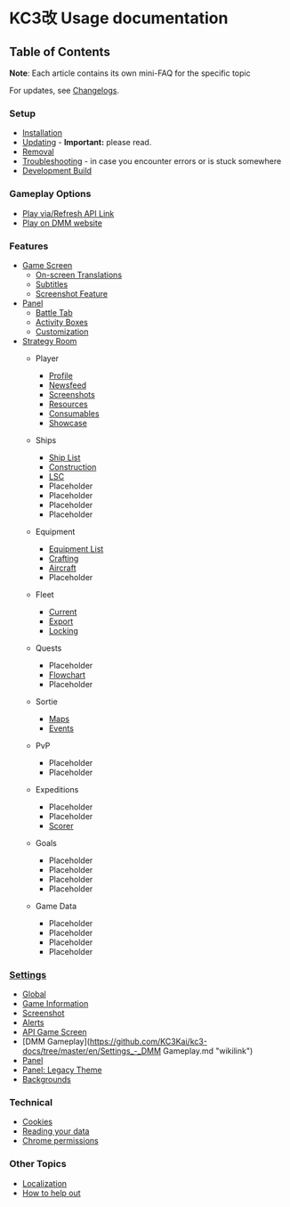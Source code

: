 # KC3改 Usage documentation

## Table of Contents

**Note**: Each article contains its own mini-FAQ for the specific topic

For updates, see [Changelogs](https://github.com/KC3Kai/kc3-docs/tree/master/en/changelogs/README.md "wikilink").

### Setup

-   [Installation](https://github.com/KC3Kai/kc3-docs/tree/master/en/Installation.md "wikilink")
-   [Updating](https://github.com/KC3Kai/kc3-docs/tree/master/en/Updating.md "wikilink") - **Important:** please read.
-   [Removal](https://github.com/KC3Kai/kc3-docs/tree/master/en/Removal.md "wikilink")
-   [Troubleshooting](https://github.com/KC3Kai/kc3-docs/tree/master/en/Troubleshooting.md "wikilink") - in case you encounter errors or is stuck somewhere
-   [Development Build](https://github.com/KC3Kai/kc3-docs/tree/master/en/Setup_development_build.md "wikilink")

### Gameplay Options

-   [Play via/Refresh API Link](https://github.com/KC3Kai/kc3-docs/tree/master/en/Gameplay_-_API_Link.md "wikilink")
-   [Play on DMM website](https://github.com/KC3Kai/kc3-docs/tree/master/en/Gameplay_-_Play_on_DMM_website.md "wikilink")

### Features

-   [Game Screen](https://github.com/KC3Kai/kc3-docs/tree/master/en/Game_Screen.md "wikilink")
    -   [On-screen Translations](https://github.com/KC3Kai/kc3-docs/tree/master/en/On-screen_Translations.md "wikilink")
    -	[Subtitles](https://github.com/KC3Kai/kc3-docs/tree/master/en/Subtitles.md "wikilink")
    -   [Screenshot Feature](https://github.com/KC3Kai/kc3-docs/tree/master/en/Screenshot_Feature.md "wikilink")
-   [Panel](https://github.com/KC3Kai/kc3-docs/tree/master/en/Panel.md "wikilink")
	-	[Battle Tab](https://github.com/KC3Kai/kc3-docs/tree/master/en/Panel_-_-Battle_Tab.md "wikilink")
    -   [Activity Boxes](https://github.com/KC3Kai/kc3-docs/tree/master/en/Panel_-_Activity_Boxes.md "wikilink")
    -	[Customization](https://github.com/KC3Kai/kc3-docs/tree/master/en/Panel_-_Customization.md "wikilink")
-   [Strategy Room](https://github.com/KC3Kai/kc3-docs/tree/master/en/Strategy_Room.md "wikilink")
    -   Player
        -   [Profile](https://github.com/KC3Kai/kc3-docs/tree/master/en/Strategy_Room_-_Profile.md "wikilink")
        -   [Newsfeed](https://github.com/KC3Kai/kc3-docs/tree/master/en/Strategy_Room_-_Newsfeed.md "wikilink")
        -   [Screenshots](https://github.com/KC3Kai/kc3-docs/tree/master/en/Strategy_Room_-_Screenshots.md "wikilink")
        -   [Resources](https://github.com/KC3Kai/kc3-docs/tree/master/en/Strategy_Room_-_Resources.md "wikilink")
        -   [Consumables](https://github.com/KC3Kai/kc3-docs/tree/master/en/Strategy_Room_-_Consumables.md "wikilink")
        -   [Showcase](https://github.com/KC3Kai/kc3-docs/tree/master/en/Strategy_Room_-_Showcase.md "wikilink")
    -   Ships
        -   [Ship List](https://github.com/KC3Kai/kc3-docs/tree/master/en/Strategy_Room_-_Ships.md "wikilink")
        -   [Construction](https://github.com/KC3Kai/kc3-docs/tree/master/en/Strategy_Room_-_Construction.md "wikilink")
        -   [LSC](https://github.com/KC3Kai/kc3-docs/tree/master/en/Strategy_Room_-_LSC.md "wikilink")
        -   Placeholder
        -   Placeholder
        -   Placeholder
        -   Placeholder

    -   Equipment
        -   [Equipment List](https://github.com/KC3Kai/kc3-docs/tree/master/en/Strategy_Room_-_Equipment.md "wikilink")
        -   [Crafting](https://github.com/KC3Kai/kc3-docs/tree/master/en/Strategy_Room_-_Crafting.md "wikilink")
        -   [Aircraft](https://github.com/KC3Kai/kc3-docs/tree/master/en/Strategy_Room_-_Aircraft.md "wikilink")
		-   Placeholder

    -   Fleet
        -   [Current](https://github.com/KC3Kai/kc3-docs/tree/master/en/Strategy_Room_-_Fleets.md "wikilink")
        -   [Export](https://github.com/KC3Kai/kc3-docs/tree/master/en/Strategy_Room_-_Export.md "wikilink")
        -   [Locking](https://github.com/KC3Kai/kc3-docs/tree/master/en/Strategy_Room_-_Locking.md "wikilink")

    -   Quests
		- Placeholder
        -   [Flowchart](https://github.com/KC3Kai/kc3-docs/tree/master/en/Strategy_Room_-_Quests.md "wikilink")
		- Placeholder

    -   Sortie
        -   [Maps](https://github.com/KC3Kai/kc3-docs/tree/master/en/Strategy_Room_-_Regular_Maps.md "wikilink")
        -   [Events](https://github.com/KC3Kai/kc3-docs/tree/master/en/Strategy_Room_-_Events.md "wikilink")

    -   PvP
		- Placeholder
		- Placeholder

    -   Expeditions
		- Placeholder
		- Placeholder
        -   [Scorer](https://github.com/KC3Kai/kc3-docs/tree/master/en/Strategy_Room_-_Scorer.md "wikilink")

    -   Goals
        -   Placeholder
        -   Placeholder
        -   Placeholder
        -   Placeholder

    -   Game Data
        -   Placeholder
        -   Placeholder
        -   Placeholder
        -   Placeholder

### [Settings](https://github.com/KC3Kai/kc3-docs/tree/master/en/Settings.md "wikilink")
-   [Global](https://github.com/KC3Kai/kc3-docs/tree/master/en/Settings_-_Global.md "wikilink")
-   [Game Information](https://github.com/KC3Kai/kc3-docs/tree/master/en/Settings_-_Game_Information.md "wikilink")
-   [Screenshot](https://github.com/KC3Kai/kc3-docs/tree/master/en/Settings_-_Screenshot.md "wikilink")
-   [Alerts](https://github.com/KC3Kai/kc3-docs/tree/master/en/Settings_-_Alerts.md "wikilink")
-   [API Game Screen](https://github.com/KC3Kai/kc3-docs/tree/master/en/Settings_-_API_Game_Screen.md "wikilink")
-   [DMM Gameplay](https://github.com/KC3Kai/kc3-docs/tree/master/en/Settings_-_DMM Gameplay.md "wikilink")
-   [Panel](https://github.com/KC3Kai/kc3-docs/tree/master/en/Settings_-_Panel.md "wikilink")
-   [Panel: Legacy Theme](https://github.com/KC3Kai/kc3-docs/tree/master/en/Settings_-_Panel:_Legacy_Theme.md "wikilink")
-   [Backgrounds](https://github.com/KC3Kai/kc3-docs/tree/master/en/Settings_-_Backgrounds.md "wikilink")

### Technical

-   [Cookies](https://github.com/KC3Kai/kc3-docs/tree/master/en/Cookies.md "wikilink")
-   [Reading your data](https://github.com/KC3Kai/kc3-docs/tree/master/en/Reading_your_data.md "wikilink")
-   [Chrome permissions](https://github.com/KC3Kai/kc3-docs/tree/master/en/Chrome_permissions.md "wikilink")

### Other Topics

-   [Localization](https://github.com/KC3Kai/kc3-docs/tree/master/en/Localization.md "wikilink")
-   [How to help out](https://github.com/KC3Kai/kc3-docs/tree/master/en/How_to_help_out.md "wikilink")